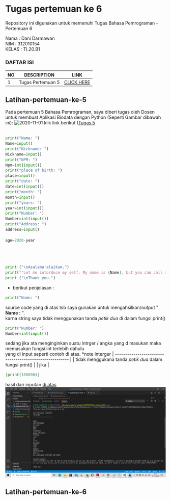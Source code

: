 # Tugas pertemuan ke 6
Repository ini digunakan untuk memenuhi Tugas Bahasa Pemrograman - Pertemuan 6

Nama    : Dani Darmawan <br>
NIM     : 312010154 <br>
KELAS   : TI.20.B1 <br>

### DAFTAR ISI
| NO | DESCRIPTION | LINK |
| ---- | ----- | ----|
| 1 | Tugas Pertemuan 5 | [CLICK HERE](#Latihan-pertemuan-ke-5) |

## Latihan-pertemuan-ke-5
Pada pertemuan 5 Bahasa Pemrograman, saya diberi tugas oleh Dosen untuk membuat Aplikasi Biodata dengan Python (Seperti Gambar dibawah ini):
![2020-11-01](https://user-images.githubusercontent.com/73043248/97795916-99ded600-1c3e-11eb-8f95-b2704cb29aa8.png)
klik link berikut ([Tugas 5 ]() <br>
``` python

print("Name: ")
Name=input()
print("Nickname: ")
Nickname=input()
print("NPM: ")
Npm=int(input())
print("place of birth: ")
place=input()
print("date: ")
date=int(input())
print("month: ")
month=input()
print("years: ")
year=int(input())
print("Number: ")
Number=int(input())
print("Address: ")
address=input()

age=2020-year




print ("\nAsalamu'alaikum.")
print(f"Let me intorduce my self. My name is {Name}, but you can call me {Nickname} . My NPM is{Npm}, i was born in {place},{date} {month} {year} and i am {age} years old. i am very glad if you want to invite my house in {address}. so, don't forget to call me before with the number {Number}.")
print ("\nThank you.")
```
* berikut penjelasan : <br>
``` python
print("Name: ")

```
source code yang di atas tsb saya gunakan untuk mengahsilkan/output " **Name :** ". <br>
karna string saya tidak menggunakan tanda *petik dua* di dalam fungsi print()

``` python
print("Number: ")
Number=int(input())

```
sedang jika ata menginginkan suatu intrger / angka yang d masukan maka memasukan fungsi int terlebih dahulu <br> yang di input seperti contoh di atas.
*note interger
| ------------------------------------------------------- |
| tidak menggukana tanda *petik dua* dalam fungsi print() |
| jika |
``` python
|print(100000)|
```
hasil dari inputan [di atas](#Latihan-pertemuan-ke-5) 
![hasil](gambar/hasil.png)<br>


## Latihan-pertemuan-ke-6

